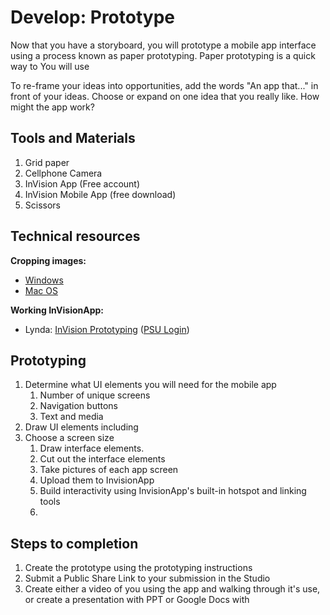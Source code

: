 # Develop: Prototype

Now that you have a storyboard, you will prototype a mobile app interface using a process known as paper prototyping. Paper prototyping is a quick way to  You will use

To re-frame your ideas into opportunities, add the words "An app that..." in front of your ideas. Choose or expand on one idea that you really like. How might the app work?

## Tools and Materials

1. Grid paper
2. Cellphone Camera
3. InVision App \(Free account\)
4. InVision Mobile App \(free download\)
5. Scissors

## Technical resources

**Cropping images:**

* [Windows](http://www.tech-recipes.com/rx/56624/how-to-rotate-crop-photos-in-windows-10/)
* [Mac OS](http://osxdaily.com/2014/06/16/crop-image-mac-preview/)

**Working InVisionApp:**

* Lynda: [InVision Prototyping](https://www.lynda.com/Flinto-tutorials/Invision-prototyping/452520/493200-4.html) \([PSU Login](https://lynda.psu.edu)\)

## Prototyping

1. Determine what UI elements you will need for the mobile app
   1. Number of unique screens
   2. Navigation buttons
   3. Text and media
2. Draw UI elements including
3. Choose a screen size
   1. Draw interface elements.
   2. Cut out the interface elements
   3. Take pictures of each app screen
   4. Upload them to InvisionApp
   5. Build interactivity using InvisionApp's built-in hotspot and linking tools
   6. 

## Steps to completion

1. Create the prototype using the prototyping instructions
2. Submit a Public Share Link to your submission in the Studio
3. Create either a video of you using the app and walking through it's use, or create a presentation with PPT or Google Docs with 



